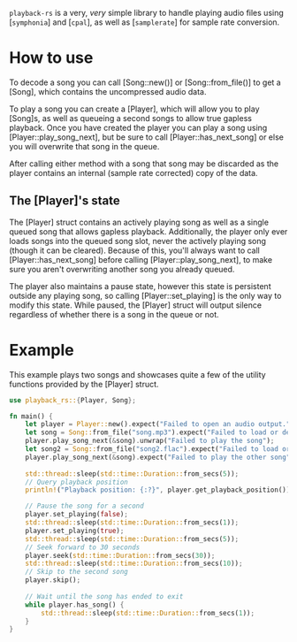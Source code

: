 `playback-rs` is a very, _very_ simple library to handle playing audio files using [`symphonia`] and [`cpal`], as well as [`samplerate`] for sample rate conversion.

# How to use
To decode a song you can call [Song::new()] or [Song::from_file()] to get a [Song], which contains the uncompressed audio data.

To play a song you can create a [Player], which will allow you to play [Song]s, as well as queueing a second songs to allow true gapless playback.
Once you have created the player you can play a song using [Player::play_song_next], but be sure to call [Player::has_next_song] or else you will overwrite that song in the queue.

After calling either method with a song that song may be discarded as the player contains an internal (sample rate corrected) copy of the data.

## The [Player]'s state
The [Player] struct contains an actively playing song as well as a single queued song that allows gapless playback.
Additionally, the player only ever loads songs into the queued song slot, never the actively playing song (though it can be cleared).
Because of this, you'll always want to call [Player::has_next_song] before calling [Player::play_song_next], to make sure you aren't overwriting another song you already queued.

The player also maintains a pause state, however this state is persistent outside any playing song, so calling [Player::set_playing] is the only way to modify this state.
While paused, the [Player] struct will output silence regardless of whether there is a song in the queue or not.

# Example
This example plays two songs and showcases quite a few of the utility functions provided by the [Player] struct.
```rust
use playback_rs::{Player, Song};

fn main() {
	let player = Player::new().expect("Failed to open an audio output."); // Create a player to play audio with cpal.
	let song = Song::from_file("song.mp3").expect("Failed to load or decode the song."); // Decode a song from a file
	player.play_song_next(&song).unwrap("Failed to play the song");
	let song2 = Song::from_file("song2.flac").expect("Failed to load or decode the other song.");
	player.play_song_next(&song).expect("Failed to play the other song");
	
	std::thread::sleep(std::time::Duration::from_secs(5));
	// Query playback position
	println!("Playback position: {:?}", player.get_playback_position());

	// Pause the song for a second
	player.set_playing(false);
	std::thread::sleep(std::time::Duration::from_secs(1));
	player.set_playing(true);
	std::thread::sleep(std::time::Duration::from_secs(5));
	// Seek forward to 30 seconds
	player.seek(std::time::Duration::from_secs(30));
	std::thread::sleep(std::time::Duration::from_secs(10));
	// Skip to the second song
	player.skip();
	
	// Wait until the song has ended to exit
	while player.has_song() {
		std::thread::sleep(std::time::Duration::from_secs(1));
	}
}
```
